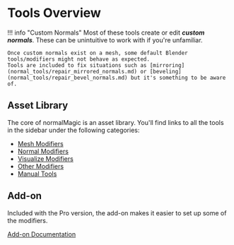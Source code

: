 # Tools Overview
!!! info "Custom Normals"
    Most of these tools create or edit ***custom normals***. These can be unintuitive to work with if you're unfamiliar.

    Once custom normals exist on a mesh, some default Blender tools/modifiers might not behave as expected. 
    Tools are included to fix situations such as [mirroring](normal_tools/repair_mirrored_normals.md) or [beveling](normal_tools/repair_bevel_normals.md) but it's something to be aware of.

## Asset Library
The core of normalMagic is an asset library. You'll find links to all the tools in the sidebar under the following categories:

- [Mesh Modifiers](./mesh_tools/index.md)
- [Normal Modifiers](./normal_tools/index.md)
- [Visualize Modifiers](./visualize_tools/index.md)
- [Other Modifiers](./other_tools/index.md)
- [Manual Tools](./manual_tools/index.md)

## Add-on
Included with the Pro version, the add-on makes it easier to set up some of the modifiers.

[Add-on Documentation](./add-on/index.md)






